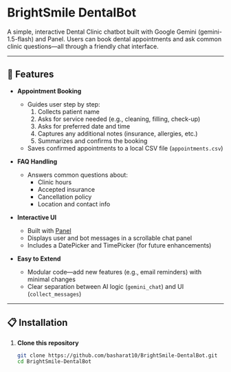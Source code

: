 # BrightSmile DentalBot

A simple, interactive Dental Clinic chatbot built with Google Gemini (gemini-1.5-flash) and Panel. Users can book dental appointments and ask common clinic questions—all through a friendly chat interface.

---

## 🚀 Features

- **Appointment Booking**  
  - Guides user step by step:  
    1. Collects patient name  
    2. Asks for service needed (e.g., cleaning, filling, check-up)  
    3. Asks for preferred date and time  
    4. Captures any additional notes (insurance, allergies, etc.)  
    5. Summarizes and confirms the booking  
  - Saves confirmed appointments to a local CSV file (`appointments.csv`)  

- **FAQ Handling**  
  - Answers common questions about:  
    - Clinic hours  
    - Accepted insurance  
    - Cancellation policy  
    - Location and contact info  

- **Interactive UI**  
  - Built with [Panel](https://panel.holoviz.org/)  
  - Displays user and bot messages in a scrollable chat panel  
  - Includes a DatePicker and TimePicker (for future enhancements)  

- **Easy to Extend**  
  - Modular code—add new features (e.g., email reminders) with minimal changes  
  - Clear separation between AI logic (`gemini_chat`) and UI (`collect_messages`)  

---

## 📋 Installation

1. **Clone this repository**  
   ```bash
   git clone https://github.com/basharat10/BrightSmile-DentalBot.git
   cd BrightSmile-DentalBot

